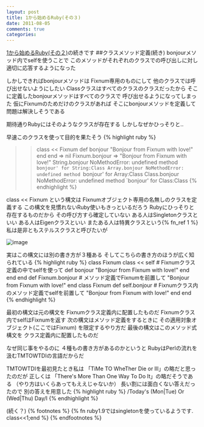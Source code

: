 ```yaml
---
layout: post
title: 1から始めるRuby(その３)
date: 2011-08-05
comments: true
categories:
---
```



[1から始めるRuby(その２)](/2011/08/01/1-Ruby/)の続きです
##クラスメソッド定義(続き)
bonjourメソッド内でselfを使うことで
このメソッドがそれぞれのクラスでの呼び出しに対し
適切に応答するようになった

しかしできればbonjourメソッドは
Fixnum専用のものにして
他のクラスでは呼び出せないようにしたい
Classクラスはすべてのクラスのクラスだったから
そこに定義したbonjourメソッドはすべてのクラスで
呼び出せるようになってしまった
仮にFixnumのためだけのクラスがあれば
そこにbonjourメソッドを定義して問題は解決しそうである

期待通りRubyにはそのようなクラスが存在する
しかしなぜかひっそりと..

早速このクラスを使って目的を果たそう
{% highlight ruby %}
>> class << Fixnum
>>   def bonjour
>>     "Bonjour from Fixnum with love!"
>>   end
>> end
=> nil
>> Fixnum.bonjour
=> "Bonjour from Fixnum with love!"
>> String.bonjour
NoMethodError: undefined method `bonjour' for String:Class
>> Array.bonjour
NoMethodError: undefined method `bonjour' for Array:Class
>> Class.bonjour
NoMethodError: undefined method `bonjour' for Class:Class
{% endhighlight %}

class << Fixnum という構文は
Fixnumオブジェクト専用の名無しのクラスを定義する
この構文を見慣れないRuby使いもきっといるだろう
Rubyにひっそりと存在するものだから
その呼び方すら確定していない
ある人はSingletonクラスといい
ある人はEigenクラスといい
またある人は特異クラスという{% fn_ref 1 %}
私は是非ともステルスクラスと呼びたいが

![image](http://img.f.hatena.ne.jp/images/fotolife/k/keyesberry/20110805/20110805221956.gif)

実はこの構文には別の書き方が３種ある
そしてこちらの書き方のほうが広く知られている
{% highlight ruby %}
 class Fixnum
   class << self     # Fixnumクラス定義の中でselfを使って
     def bonjour
       "Bonjour from Fixnum with love!"
     end
   end
 end
 def Fixnum.bonjour   # メソッド定義でFixnumを前置して
   "Bonjour from Fixnum with love!"
 end
 class Fixnum
   def self.bonjour   # Fixnumクラス内のメソッド定義でselfを前置して
     "Bonjour from Fixnum with love!"
   end
 end
{% endhighlight %}

最初の構文は元の構文を
Fixnumクラス定義内に配置したものだ
Fixnumクラス内でselfはFixnumを返す
次の構文はメソッド定義をするときに
その適用対象オブジェクト(ここではFixnum)
を限定するやり方だ
最後の構文はこのメソッド式構文を
クラス定義内に配置したものだ

なぜ同じ事をやるのに
４種もの書き方があるのかというと
RubyはPerlの流れを汲むTMTOWTDIの言語だからだ

TMTOWTDIを最初見たとき私は
「TiMe TO WheTher Die or Ill」の略だと思ったのだが
正しくは
「There's More Than One Way To Do It」の略だそうである
（やり方はいくらあってもええじゃないか）
長い割には面白くない答えだったので
別の答えを用意した
{% highlight ruby %}
 /Today's (Mon|Tue) Or (Wed|Thu) Day/I
{% endhighlight %}

(続く？)
{% footnotes %}
   {% fn ruby1.9ではsingletonを使っているようです. class<<1;end %}
{% endfootnotes %}
